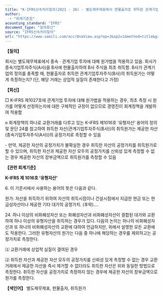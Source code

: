 ```yaml
---
title: "K-IFRS신속처리질의(2021 - 26) - 별도재무제표에서 현물출자로 취득한 관계기업투자주식의 취득원가"
author:
  - "회계기준원"
acounting_standard: "IFRS"
document_type: "질의회신"
source: "IFRS신속처리질의"
url: "https://www.samili.com/acc/QnaView.asp?op=3&op2=1&method=title&group=2124-15;1&orgcode=3&searchword=&page=22&code=K%2DIFRS%EC%8B%A0%EC%86%8D%EC%B2%98%EB%A6%AC%EC%A7%88%EC%9D%98%2D26%3A20210315"
---
```

**【질의】**

  

회사는 별도재무제표에서 종속ㆍ관계기업 투자에 대해 원가법을 적용하고 있음. 회사가 종속기업투자주식(A사)을 B사에 현물출자하여 B사 주식을 최초 취득함. B사가 관계기업의 정의를 충족할 때, 현물출자로 취득한 관계기업투자주식(B사)의 취득원가는 어떻게 측정하는지? (단, 해당 거래는 상업적 실질이 존재한다고 가정)

  
  

**【회신】**

  

□ K-IFRS 제1027호에 관계기업 투자에 대해 원가법을 적용하는 경우, 최초 측정 시 원가를 어떻게 산정하는지에 대한 구체적인 규정이 없으므로 경영진이 회계정책을 개발하여 적용함

  

o 회계정책의 하나로 교환거래를 다루고 있는 K-IFRS 제1016호 ‘유형자산’ 용어의 정의 및 문단 24를 참고하여 취득한 자산(관계기업투자주식(B사))의 취득원가는 제공한 자산(종속기업투자주식(A사))의 공정가치로 측정할 수 있음

  

\- 만약, 제공한 자산의 공정가치가 불확실한 경우 취득한 자산의 공정가치를 취득원가로 할 수 있으며, 취득한 자산과 제공한 자산 모두의 공정가치를 신뢰성 있게 측정할 수 없는 경우 제공한 자산의 장부금액으로 취득원가를 측정할 수 있음

  
  

**【관련 회계기준】**

  

**K-IFRS 제 1016호 ‘유형자산’**

  

6\. 이 기준서에서 사용하는 용어의 뜻은 다음과 같다.

  

원가: 자산을 취득하기 위하여 자산의 취득시점이나 건설시점에서 지급한 현금 또는 현금성자산이나 제공한 기타 대가의 공정가치. (후략)….

  

24\. 하나 이상의 비화폐성자산 또는 화폐성자산과 비화폐성자산이 결합된 대가와 교환하여 하나 이상의 유형자산을 취득하는 경우가 있다. 다음의 논의는 하나의 비화폐성자산과 또 하나의 비화폐성자산의 교환에 대하여 언급하지만, 위에서 설명한 모든 교환에도 적용한다. 그러한 유형자산의 원가는 다음 중 하나에 해당하는 경우를 제외하고는 공정가치로 측정한다.

  

⑴ 교환거래에 상업적 실질이 결여된 경우

⑵ 취득한 자산과 제공한 자산 모두의 공정가치를 신뢰성 있게 측정할 수 없는 경우 교환거래에서 제공한 자산을 즉시 제거할 수 없더라도 취득한 자산은 위와 동일한 방법으로 측정한다. 취득한 자산을 공정가치로 측정하지 않는 경우에 제공한 자산의 장부금액으로 원가를 측정한다.

  
  

**【색인어】** 별도재무제표, 현물출자, 취득원가
